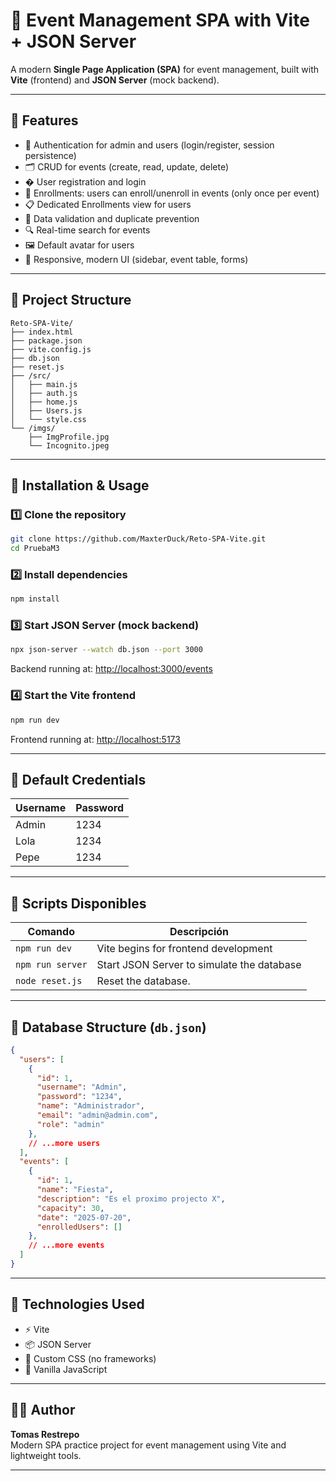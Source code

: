 

# 🎉 Event Management SPA with Vite + JSON Server

A modern **Single Page Application (SPA)** for event management, built with **Vite** (frontend) and **JSON Server** (mock backend).

---

## 🌟 Features

- 🔐 Authentication for admin and users (login/register, session persistence)
- 🗂️ CRUD for events (create, read, update, delete)
- � User registration and login
- 📅 Enrollments: users can enroll/unenroll in events (only once per event)
- 📋 Dedicated Enrollments view for users
- 🧠 Data validation and duplicate prevention
- 🔍 Real-time search for events
- 🖼️ Default avatar for users
- 📱 Responsive, modern UI (sidebar, event table, forms)

---

## 📁 Project Structure

```
Reto-SPA-Vite/
├── index.html
├── package.json
├── vite.config.js
├── db.json
├── reset.js
├── /src/
│   ├── main.js
│   ├── auth.js
│   ├── home.js
│   ├── Users.js
│   └── style.css
└── /imgs/
    ├── ImgProfile.jpg
    └── Incognito.jpeg
```

---

## 🚀 Installation & Usage

### 1️⃣ Clone the repository

```bash
git clone https://github.com/MaxterDuck/Reto-SPA-Vite.git
cd PruebaM3
```

### 2️⃣ Install dependencies

```bash
npm install
```

### 3️⃣ Start JSON Server (mock backend)

```bash
npx json-server --watch db.json --port 3000
```

Backend running at: [http://localhost:3000/events](http://localhost:3000/events)

### 4️⃣ Start the Vite frontend

```bash
npm run dev
```

Frontend running at: [http://localhost:5173](http://localhost:5173)

---

## 🔐 Default Credentials

| Username | Password |
|----------|----------|
| Admin    | 1234     |
| Lola     | 1234     |
| Pepe     | 1234     |

---

## 🧪 Scripts Disponibles

| Comando         | Descripción                                      |
|-----------------|--------------------------------------------------|
| `npm run dev`   | Vite begins for frontend development        |
| `npm run server`| Start JSON Server to simulate the database |
| `node reset.js` | Reset the database. |

---

## 🧾 Database Structure (`db.json`)

```json
{
  "users": [
    {
      "id": 1,
      "username": "Admin",
      "password": "1234",
      "name": "Administrador",
      "email": "admin@admin.com",
      "role": "admin"
    },
    // ...more users
  ],
  "events": [
    {
      "id": 1,
      "name": "Fiesta",
      "description": "Es el proximo projecto X",
      "capacity": 30,
      "date": "2025-07-20",
      "enrolledUsers": []
    },
    // ...more events
  ]
}
```

---

## 🧠 Technologies Used

- ⚡ Vite
- 📦 JSON Server
- 🎨 Custom CSS (no frameworks)
- 🧹 Vanilla JavaScript

---

## 👨‍💻 Author

**Tomas Restrepo**  
Modern SPA practice project for event management using Vite and lightweight tools.

---




